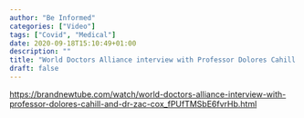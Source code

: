 ```yaml
---
author: "Be Informed"
categories: ["Video"]
tags: ["Covid", "Medical"]
date: 2020-09-18T15:10:49+01:00
description: ""
title: "World Doctors Alliance interview with Professor Dolores Cahill and Dr Zac Cox"
draft: false
---
```


https://brandnewtube.com/watch/world-doctors-alliance-interview-with-professor-dolores-cahill-and-dr-zac-cox_fPUfTMSbE6fvrHb.html